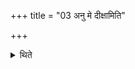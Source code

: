 +++
title = "03 अनु मे दीक्षामिति"

+++

<details><summary>थिते</summary>

अनु मे दीक्षामिति यजमानः ३
</details>
